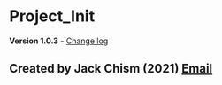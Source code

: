 # Project_Init

**Version 1.0.3** - [Change log](CHANGELOG.md)

Created by Jack Chism (2021) [Email](chismjack@yahoo.com)
---